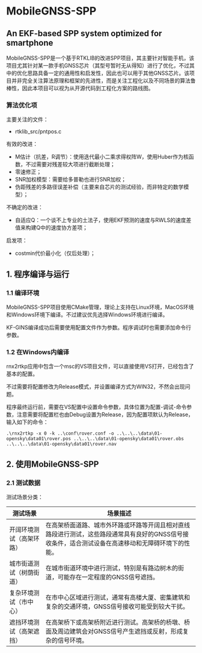 # MobileGNSS-SPP

## An EKF-based SPP system optimized for smartphone
MobileGNSS-SPP是一个基于RTKLIB的改进SPP项目，其主要针对智能手机，该项目尤其针对某一款手机GNSS芯片（其型号暂时无从得知）进行了优化，不过其中的优化思路具备一定的通用性和启发性，因此也可以用于其他GNSS芯片。该项目并非完全关注算法原理和框架的先进性，而是关注工程化以及不同场景的算法鲁棒性，因此本项目可以视为从开源代码到工程化方案的路线图。

### 算法优化项
主要关注的文件：
- rtklib_src/pntpos.c

有效的改进：
- M估计（抗差，R调节）：使用迭代最小二乘求得权阵W，使用Huber作为核函数，不过需要对残差较大项进行截断处理；
- 零速修正；
- SNR加权模型：需要给多普勒也进行SNR加权；
- 伪距残差的多路径误差补偿（主要来自芯片的测试经验，而非特定的数学模型）；

不确定的改进：
- 自适应Q：一个谈不上专业的土法子，使用EKF预测的速度与RWLS的速度差值来构建Q中的速度协方差项；

启发项：
- costmin代价最小化（仅后处理）；

## 1. 程序编译与运行
### 1.1 编译环境
MobileGNSS-SPP项目使用CMake管理，理论上支持在Linux环境，MacOS环境和Windows环境下编译。不过建议优先选择Windows环境进行编译。

KF-GINS编译成功后需要使用配置文件作为参数。程序调试时也需要添加命令行参数。

### 1.2 在Windows内编译
rnx2rtkp应用中包含一个msc的VS项目文件，可以直接使用VS打开，已经包含了基本的配置。

不过需要将配置修改为Release模式，并设置编译方式为WIN32，不然会出现问题。

程序最终运行前，需要在VS配置中设置命令参数，具体位置为配置-调试-命令参数，注意需要将配置栏也由Debug设置为Release，因为配置项默认为Release，输入如下的命令：

```shell
.\rnx2rtkp -x 0 -k ..\conf\rover.conf -o ..\..\..\data\01-opensky\data01\rover.pos ..\..\..\data\01-opensky\data01\rover.obs ..\..\..\data\01-opensky\data01\rover.nav
```

## 2. 使用MobileGNSS-SPP
### 2.1 测试数据
测试场景分类：  

| 测试场景 | 场景描述                    |
| ---- | --------------------------- |
| 开阔环境测试（高架环路）| 在高架桥面道路、城市外环路或环路等开阔且相对直线路段进行测试，这些路段通常具有良好的GNSS信号接收条件，适合测试设备在高速移动和无障碍环境下的性能。|
| 城市街道测试（树荫街道）| 在城市街道环境中进行测试，特别是有路边树木的街道，可能存在一定程度的GNSS信号遮挡。  |
| 复杂环境测试（市中心）  | 在市中心区域进行测试，通常有高楼大厦、密集建筑和复杂的交通环境，GNSS信号接收可能受到较大干扰。 |
| 遮挡环境测试（高架遮挡）| 在高架桥下或高架桥附近进行测试。高架桥的桥墩、桥面及周边建筑会对GNSS信号产生遮挡或反射，形成复杂的信号环境。 |
